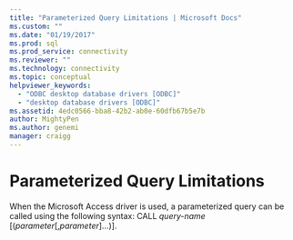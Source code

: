 ```yaml
---
title: "Parameterized Query Limitations | Microsoft Docs"
ms.custom: ""
ms.date: "01/19/2017"
ms.prod: sql
ms.prod_service: connectivity
ms.reviewer: ""
ms.technology: connectivity
ms.topic: conceptual
helpviewer_keywords: 
  - "ODBC desktop database drivers [ODBC]"
  - "desktop database drivers [ODBC]"
ms.assetid: 4edc0566-bba8-42b2-ab0e-60dfb67b5e7b
author: MightyPen
ms.author: genemi
manager: craigg
---
```

# Parameterized Query Limitations
When the Microsoft Access driver is used, a parameterized query can be called using the following syntax: CALL *query-name* [(*parameter*[,*parameter*]...)].
